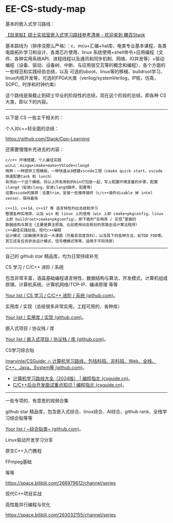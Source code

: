 # EE-CS-study-map


基本的嵌入式学习路线：

[【目录贴】硕士实验室嵌入式学习路线参考清单 - 欢迎来到 瞰百Staok](https://staok.github.io/硕士实验室嵌入式学习路线参考清单/)

基本路线为（排序没那么严格）：c、mcu+汇编+hal库、电类专业基本课程、各类电路拓扑学习和设计、各类芯片使用、linux 系统使用+shell命令+应用编程（文件、各种实用系统API、进程线程以及通讯和同步机制、网络、IO并发等）+驱动编程（设备、驱动、设备树、中断、与应用层交互等的概念和编程）、各个方面的一些规范和实践经验总结，以及 可选的uboot、linux等的移植、buildroot学习、linux内核开发等，可选的FPGA大类（verilog/systemVerilog，IP核，仿真，SOPC，时序和时钟约束）

这个路线是我截止到硕士毕业的阶段性的总结，现在这个阶段的总结，即各种 CS 大类，即以下的内容。



------



以下是 CS 一些主干相关的：



个人对c++较全面的总结：

https://github.com/Staok/Cpp-Learning

还需要慢慢补充进去的内容：

```
c/c++ 环境搭建，个人最佳实践
win上：mingw+cmake+make+VSCode+clangd
两种：一种提供工程模板，一种快速从0搭建vscode工程（cmake quick start，vscode 快速配置task 和 lunch）
有待出一个这个模板，将以上所有用到的bin打包放一起，写上配置环境变量的步骤，配置clangd（安装clang，安装clangd插件，配置等）
设置vscode的推荐：设置trim，安装一些推荐插件（c/c++插件disable 掉 intel sense），保持最简
```

```
c++11，c++14，c++17 等 语言特性列出总结和学习
整理各种实用库，以及 win 和 linux 上的使用（win 上即 cmake+pkgconfig，linux 上即 buildroot+cmake+pkgconfig），即下面的“实用库 / 实现”里面的
数据结构与算法（主要是算法思路，比如使用动态规划的思路去设计算法程序）
c++最佳实践经验，现代c++编程
设计模式（如敏捷开发这一大课题（可看其百度百科），以及其下的各种方法，如TDD FDD等。其它还有任务状态设计模式，信号槽模式等等，适用于不同场景）
```



------



自己的 github star 精品库，均为日常持续补充



CS 学习 / C/C++ 进阶 / 系统

包含非常丰富，涵盖基础编程语言特性，数据结构与算法，开发模式，计算机组成原理、计算机系统、计算机网络/TCP-IP、编译原理 等等

[Your list / CS 学习 / C/C++ 进阶 / 系统 (github.com)](https://github.com/stars/Staok/lists/cs-学习-c-c-进阶-系统)。



实用库 / 实现（总结很多非常实用，工程可用的，各种库）

[Your list / 实用库 / 实现 (github.com)](https://github.com/stars/Staok/lists/实用库-实现)。



嵌入式项目 / 协议栈 / 库

[Your list / 嵌入式项目 / 协议栈 / 库 (github.com)](https://github.com/stars/Staok/lists/嵌入式项目-协议栈-库)。



CS学习综合贴

[imarvinle/CSGuide: 🔥 计算机学习路线，包括科班、非科班、Web、全栈、C++、Java、System等 (github.com)](https://github.com/imarvinle/CSGuide)。

- [计算机学习路线大全（2024版） | 编程指北 (csguide.cn)](https://csguide.cn/roadmap/)。
- [C/C++后台开发面试重点知识 | 编程指北 (csguide.cn)](https://csguide.cn/cpp/)。





------



一些专项的、有意思的视频合集



github star 精品库，包含嵌入式综合、linux综合、AI综合、github rank、全栈学习综合贴等等

[Your list / ~综合贴类~ (github.com)](https://github.com/stars/Staok/lists/综合贴类)。



Linux驱动开发学习分享

原生C++入门教程

FFmpeg基础

等等

https://space.bilibili.com/266979612/channel/series



现代C++项目实战

高性能并行编程与优化

https://space.bilibili.com/263032155/channel/series
